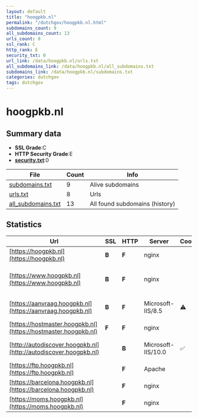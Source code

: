 ```yaml
---
layout: default
title: "hoogpkb.nl"
permalink: "/dutchgov/hoogpkb.nl.html"
subdomains_count: 9
all_subdomains_count: 13
urls_count: 8
ssl_rank: C
http_rank: E
security_txt: 0
url_link: /data/hoogpkb.nl/urls.txt
all_subdomains_link: /data/hoogpkb.nl/all_subdomains.txt
subdomains_link: /data/hoogpkb.nl/subdomains.txt
categories: dutchgov
tags: dutchgov
---
```



# hoogpkb.nl
## Summary data


 - **SSL Grade**:C
 - **HTTP Security Grade**:E
 - **[security.txt](https://www.digitaleoverheid.nl/nieuws/standaard-security-txt-nu-verplicht-voor-overheid/)**:0


| File       | Count | Info |
|------------|-------|------|
|[subdomains.txt](/DutchGovScope/data/hoogpkb.nl/subdomains.txt)|9|Alive subdomains|
|[urls.txt](/DutchGovScope/data/hoogpkb.nl/urls.txt)|8|Urls|
|[all_subdomains.txt](/DutchGovScope/data/hoogpkb.nl/all_subdomains.txt)|13|All found subdomains (history)|


## Statistics


| Url | SSL | HTTP | Server | Cookie | HSTS | CORS | CTO | CSP | XFO | XXP | RP |FP| Tech |Title |
|--------|-------|-------|------|------|------|------|------|------|------|------|------|------|------|------|
|[https://hoogpkb.nl](https://hoogpkb.nl)| **B**| **F**|nginx| | | | | | | | :white_check_mark: | |MySQL Nginx PHP WordPress||
|[https://www.hoogpkb.nl](https://www.hoogpkb.nl)| **B**| **F**|nginx| | | | | | | | :white_check_mark: | |MySQL Nginx PHP WordPress:4.5.3 Yoast SEO:3.4 ZURB Foundation|HPKB - Hoog pers...|
|[https://aanvraag.hoogpkb.nl](https://aanvraag.hoogpkb.nl)| **B**| **F**|Microsoft-IIS/8.5|:warning: | | | | | :white_check_mark: | | :white_check_mark: | |IIS:8.5 Microsoft ASP.NET:4.0.30319 Windows Server|HoogPKB - Aanvra...|
|[https://hostmaster.hoogpkb.nl](https://hostmaster.hoogpkb.nl)| **F**| **F**|nginx| | | | | | | | :white_check_mark: | |Nginx||
|[http://autodiscover.hoogpkb.nl](http://autodiscover.hoogpkb.nl)| | **B**|Microsoft-IIS/10.0|:white_check_mark: |:white_check_mark: | | | | :white_check_mark: | :white_check_mark: | :white_check_mark: | |IIS:10.0 Microsoft ASP.NET Windows Server||
|[https://ftp.hoogpkb.nl](https://ftp.hoogpkb.nl)| | **F**|Apache| | | | | | | | :white_check_mark: | |Apache HTTP Server||
|[https://barcelona.hoogpkb.nl](https://barcelona.hoogpkb.nl)| | **F**|nginx| | | | | | | | :white_check_mark: | |Nginx||
|[https://moms.hoogpkb.nl](https://moms.hoogpkb.nl)| | **F**|nginx| | | | | | | | :white_check_mark: | |Nginx||


